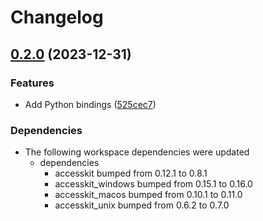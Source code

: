 # Changelog

## [0.2.0](https://github.com/DataTriny/accesskit/compare/accesskit_python-v0.1.1...accesskit_python-v0.2.0) (2023-12-31)


### Features

* Add Python bindings ([525cec7](https://github.com/DataTriny/accesskit/commit/525cec77814c929762311acf708cc267a1914264))


### Dependencies

* The following workspace dependencies were updated
  * dependencies
    * accesskit bumped from 0.12.1 to 0.8.1
    * accesskit_windows bumped from 0.15.1 to 0.16.0
    * accesskit_macos bumped from 0.10.1 to 0.11.0
    * accesskit_unix bumped from 0.6.2 to 0.7.0
